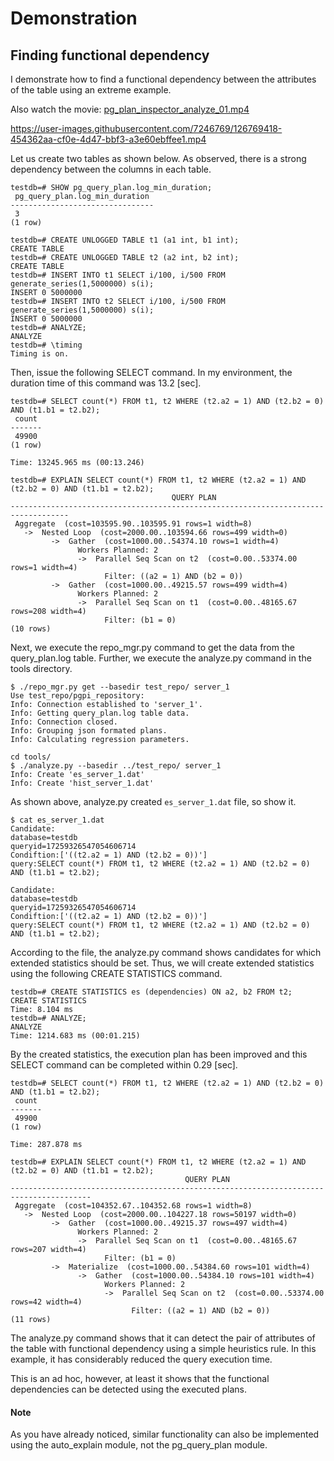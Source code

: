 Demonstration
=============

## Finding functional dependency

I demonstrate how to find a functional dependency between the attributes of the table using an extreme example.

Also watch the movie: [pg_plan_inspector_analyze_01.mp4](https://user-images.githubusercontent.com/7246769/126769418-454362aa-cf0e-4d47-bbf3-a3e60ebffee1.mp4)



https://user-images.githubusercontent.com/7246769/126769418-454362aa-cf0e-4d47-bbf3-a3e60ebffee1.mp4



Let us create two tables as shown below.
As observed, there is a strong dependency between the columns in each table.

```
testdb=# SHOW pg_query_plan.log_min_duration;
 pg_query_plan.log_min_duration
--------------------------------
 3
(1 row)

testdb=# CREATE UNLOGGED TABLE t1 (a1 int, b1 int);
CREATE TABLE
testdb=# CREATE UNLOGGED TABLE t2 (a2 int, b2 int);
CREATE TABLE
testdb=# INSERT INTO t1 SELECT i/100, i/500 FROM generate_series(1,5000000) s(i);
INSERT 0 5000000
testdb=# INSERT INTO t2 SELECT i/100, i/500 FROM generate_series(1,5000000) s(i);
INSERT 0 5000000
testdb=# ANALYZE;
ANALYZE
testdb=# \timing
Timing is on.
```

Then, issue the following SELECT command.
In my environment, the duration time of this command was 13.2 [sec].

```
testdb=# SELECT count(*) FROM t1, t2 WHERE (t2.a2 = 1) AND (t2.b2 = 0) AND (t1.b1 = t2.b2);
 count
-------
 49900
(1 row)

Time: 13245.965 ms (00:13.246)

testdb=# EXPLAIN SELECT count(*) FROM t1, t2 WHERE (t2.a2 = 1) AND (t2.b2 = 0) AND (t1.b1 = t2.b2);
                                    QUERY PLAN
-----------------------------------------------------------------------------------
 Aggregate  (cost=103595.90..103595.91 rows=1 width=8)
   ->  Nested Loop  (cost=2000.00..103594.66 rows=499 width=0)
         ->  Gather  (cost=1000.00..54374.10 rows=1 width=4)
               Workers Planned: 2
               ->  Parallel Seq Scan on t2  (cost=0.00..53374.00 rows=1 width=4)
                     Filter: ((a2 = 1) AND (b2 = 0))
         ->  Gather  (cost=1000.00..49215.57 rows=499 width=4)
               Workers Planned: 2
               ->  Parallel Seq Scan on t1  (cost=0.00..48165.67 rows=208 width=4)
                     Filter: (b1 = 0)
(10 rows)
```

Next, we execute the repo_mgr.py command to get the data from the query_plan.log table.
Further, we execute the analyze.py command in the tools directory.

```
$ ./repo_mgr.py get --basedir test_repo/ server_1
Use test_repo/pgpi_repository:
Info: Connection established to 'server_1'.
Info: Getting query_plan.log table data.
Info: Connection closed.
Info: Grouping json formated plans.
Info: Calculating regression parameters.

cd tools/
$ ./analyze.py --basedir ../test_repo/ server_1
Info: Create 'es_server_1.dat'
Info: Create 'hist_server_1.dat'
```

As shown above, analyze.py created `es_server_1.dat` file, so show it.

```
$ cat es_server_1.dat
Candidate:
database=testdb
queryid=17259326547054606714
Condiftion:['((t2.a2 = 1) AND (t2.b2 = 0))']
query:SELECT count(*) FROM t1, t2 WHERE (t2.a2 = 1) AND (t2.b2 = 0) AND (t1.b1 = t2.b2);

Candidate:
database=testdb
queryid=17259326547054606714
Condiftion:['((t2.a2 = 1) AND (t2.b2 = 0))']
query:SELECT count(*) FROM t1, t2 WHERE (t2.a2 = 1) AND (t2.b2 = 0) AND (t1.b1 = t2.b2);
```

According to the file,
the analyze.py command shows candidates for which extended statistics should be set.
Thus, we will create extended statistics using the following CREATE STATISTICS command.

```
testdb=# CREATE STATISTICS es (dependencies) ON a2, b2 FROM t2;
CREATE STATISTICS
Time: 8.104 ms
testdb=# ANALYZE;
ANALYZE
Time: 1214.683 ms (00:01.215)
```

By the created statistics, the execution plan has been improved and this SELECT command can be completed within 0.29 [sec].

```
testdb=# SELECT count(*) FROM t1, t2 WHERE (t2.a2 = 1) AND (t2.b2 = 0) AND (t1.b1 = t2.b2);
 count
-------
 49900
(1 row)

Time: 287.878 ms

testdb=# EXPLAIN SELECT count(*) FROM t1, t2 WHERE (t2.a2 = 1) AND (t2.b2 = 0) AND (t1.b1 = t2.b2);
                                       QUERY PLAN
----------------------------------------------------------------------------------------
 Aggregate  (cost=104352.67..104352.68 rows=1 width=8)
   ->  Nested Loop  (cost=2000.00..104227.18 rows=50197 width=0)
         ->  Gather  (cost=1000.00..49215.37 rows=497 width=4)
               Workers Planned: 2
               ->  Parallel Seq Scan on t1  (cost=0.00..48165.67 rows=207 width=4)
                     Filter: (b1 = 0)
         ->  Materialize  (cost=1000.00..54384.60 rows=101 width=4)
               ->  Gather  (cost=1000.00..54384.10 rows=101 width=4)
                     Workers Planned: 2
                     ->  Parallel Seq Scan on t2  (cost=0.00..53374.00 rows=42 width=4)
                           Filter: ((a2 = 1) AND (b2 = 0))
(11 rows)
```

The analyze.py command shows that it can detect the pair of attributes of the table with functional dependency using a simple heuristics rule.
In this example, it has considerably reduced the query execution time.


This is an ad hoc, however, at least it shows that the functional dependencies can be detected using the executed plans.


#### Note
As you have already noticed, similar functionality can also be implemented using the auto_explain module, not the pg_query_plan module.
